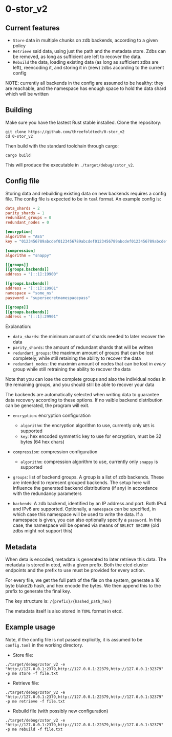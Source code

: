 # 0-stor_v2

## Current features

- `Store` data in multiple chunks on zdb backends, according to a given policy
- `Retrieve` said data, using just the path and the metadata store. Zdbs can be
removed, as long as sufficient are left to recover the data.
- `Rebuild` the data, loading existing data (as long as sufficient zdbs are left),
reencoding it, and storing it in (new) zdbs according to the current config

NOTE: currently all backends in the config are assumed to be healthy: they are
reachable, and the namespace has enough space to hold the data shard which will
be written

## Building

Make sure you have the lastest Rust stable installed. Clone the repository:

```shell
git clone https://github.com/threefoldtech/0-stor_v2
cd 0-stor_v2
```

Then build with the standard toolchain through cargo:

```shell
cargo build
```

This will produce the executable in `./target/debug/zstor_v2`.

## Config file

Storing data and rebuilding existing data on new backends requires a config file.
The config file is expected to be in `toml` format. An example config is:

```toml
data_shards = 2
parity_shards = 1
redundant_groups = 0
redundant_nodes = 0

[encryption]
algorithm = "AES"
key = "0123456789abcdef0123456789abcdef0123456789abcdef0123456789abcdef"

[compression]
algorithm = "snappy"

[[groups]]
[[groups.backends]]
address = "[::1]:19900"

[[groups.backends]]
address = "[::1]:19901"
namespace = "some_ns"
password = "supersecretnamespacepass"

[[groups]]
[[groups.backends]]
address = "[::1]:29901"
```

Explanation:

- `data_shards`: the minimum amount of shards needed to later recover the data
- `parity_shards`: the amount of redundant shards that will be written
- `redundant_groups`: the maximum amount of groups that can be lost completely,
while still retaining the ability to recover the data
- `redundant_nodes`: the maximim amount of nodes that can be lost in _every_ group
while still retraining the ability to recover the data

Note that you can lose the complete groups and also the individual nodes in the
remaining groups, and you should still be able to recover your data

The backends are automatically selected when writing data to guarantee data recovery
according to these options. If no vaible backend distribution can be generated,
the program will exit.

- `encryption`: encryption configuration
  - `algorithm`: the encryption algorithm to use, currently only `AES` is supported
  - `key`: hex encoded symmetric key to use for encryption, must be 32 bytes (64
  hex chars)

- `compression`: compression configuration
  - `algorithm`: compression algorithm to use, currently only `snappy` is supported

- `groups`: list of backend groups. A group is a list of zdb backends. These are
intended to represent grouped backends. The setup here will influence the generated
backend distributions (if any) in accordance with the redundancy parameters

- `backends`: A zdb backend, identified by an IP address and port. Both IPv4 and
IPv6 are supported. Optionally, a `namespace` can be specified, in which case this
namespace will be used to write the data. If a namespace is given, you can also
optionally specify a `password`. In this case, the namespace will be opened via
means of `SELECT SECURE` (old zdbs might not support this)

## Metadata

When deta is encoded, metadata is generated to later retrieve this data. The metadata
is stored in etcd, with a given prefix. Both the etcd cluster endpoints and the
prefix to use must be provided for every action.

For every file, we get the full path of the file on the system, generate a 16 byte
blake2b hash, and hex encode the bytes. We then append this to the prefix to
generate the final key.

The key structure is: `/{prefix}/{hashed_path_hex}`

The metadata itself is also stored in `TOML` format in etcd.

## Example usage

Note, if the config file is not passed explicitly, it is assumed to be `config.toml`
in the working directory.

- Store file:

`./target/debug/zstor_v2 -e "http://127.0.0.1:2379,http://127.0.0.1:22379,http://127.0.0.1:32379" -p me store -f file.txt`

- Retrieve file:

`./target/debug/zstor_v2 -e "http://127.0.0.1:2379,http://127.0.0.1:22379,http://127.0.0.1:32379" -p me retrieve -f file.txt`

- Rebuild file (with possibly new configuration)

`./target/debug/zstor_v2 -e "http://127.0.0.1:2379,http://127.0.0.1:22379,http://127.0.0.1:32379" -p me rebuild -f file.txt`

